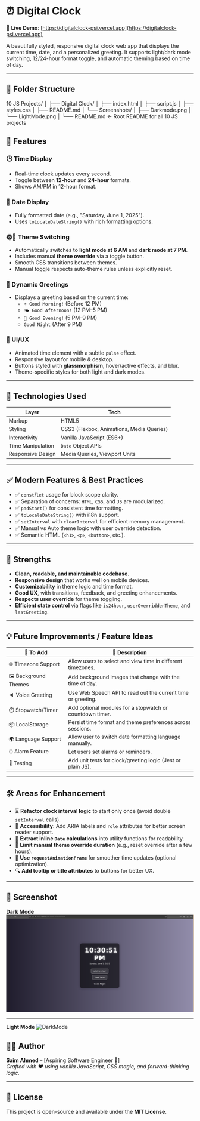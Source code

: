 # ⏰ Digital Clock

📡 **Live Demo**: [https://digitalclock-psi.vercel.app](https://digitalclock-psi.vercel.app)

A beautifully styled, responsive digital clock web app that displays the current time, date, and a personalized greeting. It supports light/dark mode switching, 12/24-hour format toggle, and automatic theming based on time of day.

---
## 📂 Folder Structure

10 JS Projects/
│
├── Digital Clock/
│   ├── index.html
│   ├── script.js
│   ├── styles.css
│   ├── README.md
│   └── Screenshots/
│       ├── Darkmode.png
│       └── LightMode.png
│
└── README.md  ← Root README for all 10 JS projects

## 🚀 Features

### 🕒 Time Display
- Real-time clock updates every second.
- Toggle between **12-hour** and **24-hour** formats.
- Shows AM/PM in 12-hour format.

### 📅 Date Display
- Fully formatted date (e.g., "Saturday, June 1, 2025").
- Uses `toLocaleDateString()` with rich formatting options.

### 🌞🌚 Theme Switching
- Automatically switches to **light mode at 6 AM** and **dark mode at 7 PM**.
- Includes manual **theme override** via a toggle button.
- Smooth CSS transitions between themes.
- Manual toggle respects auto-theme rules unless explicitly reset.

### 👋 Dynamic Greetings
- Displays a greeting based on the current time:
  - `☀️ Good Morning!` (Before 12 PM)
  - `🌤️ Good Afternoon!` (12 PM–5 PM)
  - `🌙 Good Evening!` (5 PM–9 PM)
  - `Good Night` (After 9 PM)

### 🎨 UI/UX
- Animated time element with a subtle `pulse` effect.
- Responsive layout for mobile & desktop.
- Buttons styled with **glassmorphism**, hover/active effects, and blur.
- Theme-specific styles for both light and dark modes.

---

## 🧪 Technologies Used

| Layer | Tech |
|------|------|
| Markup | HTML5 |
| Styling | CSS3 (Flexbox, Animations, Media Queries) |
| Interactivity | Vanilla JavaScript (ES6+) |
| Time Manipulation | `Date` Object APIs |
| Responsive Design | Media Queries, Viewport Units |

---

## ✅ Modern Features & Best Practices

- ✅ `const`/`let` usage for block scope clarity.
- ✅ Separation of concerns: `HTML`, `CSS`, and `JS` are modularized.
- ✅ `padStart()` for consistent time formatting.
- ✅ `toLocaleDateString()` with i18n support.
- ✅ `setInterval` with `clearInterval` for efficient memory management.
- ✅ Manual vs Auto theme logic with user override detection.
- ✅ Semantic HTML (`<h1>`, `<p>`, `<button>`, etc.).

---

## 🧠 Strengths

- **Clean, readable, and maintainable codebase.**
- **Responsive design** that works well on mobile devices.
- **Customizability** in theme logic and time format.
- **Good UX**, with transitions, feedback, and greeting enhancements.
- **Respects user override** for theme toggling.
- **Efficient state control** via flags like `is24hour`, `userOverriddenTheme`, and `lastGreeting`.

---

## 💡 Future Improvements / Feature Ideas

| 🔧 To Add | 💬 Description |
|----------|----------------|
| 🌐 Timezone Support | Allow users to select and view time in different timezones. |
| 🖼️ Background Themes | Add background images that change with the time of day. |
| 🔈 Voice Greeting | Use Web Speech API to read out the current time or greeting. |
| ⏱️ Stopwatch/Timer | Add optional modules for a stopwatch or countdown timer. |
| 📦 LocalStorage | Persist time format and theme preferences across sessions. |
| 🌍 Language Support | Allow user to switch date formatting language manually. |
| ⏰ Alarm Feature | Let users set alarms or reminders. |
| 🧪 Testing | Add unit tests for clock/greeting logic (Jest or plain JS). |

---

## 🛠️ Areas for Enhancement

- ⌛ **Refactor clock interval logic** to start only once (avoid double `setInterval` calls).
- 🎨 **Accessibility**: Add ARIA labels and `role` attributes for better screen reader support.
- 🧹 **Extract inline `Date` calculations** into utility functions for readability.
- 📏 **Limit manual theme override duration** (e.g., reset override after a few hours).
- 🧪 **Use `requestAnimationFrame`** for smoother time updates (optional optimization).
- 🔍 **Add tooltip or title attributes** to buttons for better UX.

---

## 📸 Screenshot

**Dark Mode**
![Dark Mode](./Screenshots/Darkmode.png)


---
**Light Mode**
![DarkMode](./Screenshots/Screenshots/LightMode.png)

## 🧑‍💻 Author

**Saim Ahmed** – [Aspiring Software Engineer 🚀]  
_Crafted with ❤️ using vanilla JavaScript, CSS magic, and forward-thinking logic._

---


## 📜 License

This project is open-source and available under the **MIT License**.
